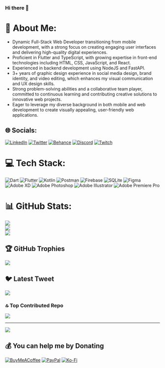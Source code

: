 ### Hi there 👋


# 💫 About Me:
- Dynamic Full-Stack Web Developer transitioning from mobile development, with a strong focus on creating engaging user interfaces and delivering high-quality digital experiences.
- Proficient in Flutter and TypeScript, with growing expertise in front-end technologies including HTML, CSS, JavaScript, and React.
- Experienced in backend development using NodeJS and FastAPI.
- 3+ years of graphic design experience in social media design, brand identity, and video editing, which enhances my visual communication and UX design skills.
- Strong problem-solving abilities and a collaborative team player, committed to continuous learning and contributing creative solutions to innovative web projects.
- Eager to leverage my diverse background in both mobile and web development to create visually appealing, user-friendly web applications.


## 🌐 Socials:
[![LinkedIn](https://img.shields.io/badge/LinkedIn-%230077B5.svg?logo=linkedin&logoColor=white)](https://linkedin.com/in/abdosamehdev) [![Twitter](https://img.shields.io/badge/Twitter-%231DA1F2.svg?logo=Twitter&logoColor=white)](https://twitter.com/abdosamehdev) [![Behance](https://img.shields.io/badge/Behance-1769ff?logo=behance&logoColor=white)](https://behance.net/Abdo_Sameh) [![Discord](https://img.shields.io/badge/Discord-%237289DA.svg?logo=discord&logoColor=white)](https://discordapp.com/users/3bkr#9370) [![Twitch](https://img.shields.io/badge/Twitch-%239146FF.svg?logo=Twitch&logoColor=white)](https://twitch.tv/3bkr_) 

# 💻 Tech Stack:
![Dart](https://img.shields.io/badge/dart-%230175C2.svg?style=plastic&logo=dart&logoColor=white) ![Flutter](https://img.shields.io/badge/Flutter-%2302569B.svg?style=plastic&logo=Flutter&logoColor=white) ![Kotlin](https://img.shields.io/badge/kotlin-%230095D5.svg?style=plastic&logo=kotlin&logoColor=white) ![Postman](https://img.shields.io/badge/Postman-FF6C37?style=plastic&logo=postman&logoColor=white) ![Firebase](https://img.shields.io/badge/firebase-%23039BE5.svg?style=plastic&logo=firebase) ![SQLite](https://img.shields.io/badge/sqlite-%2307405e.svg?style=plastic&logo=sqlite&logoColor=white) 	![Figma](https://img.shields.io/badge/figma-%23F24E1E.svg?style=plastic&logo=figma&logoColor=white) ![Adobe XD](https://img.shields.io/badge/Adobe%20XD-470137?style=plastic&logo=Adobe%20XD&logoColor=#FF61F6) ![Adobe Photoshop](https://img.shields.io/badge/adobephotoshop-%2331A8FF.svg?style=plastic&logo=adobephotoshop&logoColor=white) ![Adobe Illustrator](https://img.shields.io/badge/adobeillustrator-%23FF9A00.svg?style=plastic&logo=adobeillustrator&logoColor=white) ![Adobe Premiere Pro](https://img.shields.io/badge/Adobe%20Premiere%20Pro-9999FF.svg?style=plastic&logo=Adobe%20Premiere%20Pro&logoColor=white) 
# 📊 GitHub Stats:
![](https://github-readme-stats.vercel.app/api?username=abdosamehdev&theme=algolia&hide_border=false&include_all_commits=true&count_private=false)<br/>
![](https://github-readme-streak-stats.herokuapp.com/?user=abdosamehdev&theme=algolia&hide_border=false)<br/>
![](https://github-readme-stats.vercel.app/api/top-langs/?username=abdosamehdev&theme=algolia&hide_border=false&include_all_commits=true&count_private=false&layout=compact)

## 🏆 GitHub Trophies
![](https://github-profile-trophy.vercel.app/?username=abdosamehdev&theme=radical&no-frame=false&no-bg=true&margin-w=4)

## 🐦 Latest Tweet
[![](https://gtce.itsvg.in/api?username=abdosamehdev)](https://github.com/VishwaGauravIn/github-twitter-card-embed)

<!-- ### ✍️ Random Dev Quote -->
<!-- ![](https://quotes-github-readme.vercel.app/api?type=horizontal&theme=radical) -->

### 🔝 Top Contributed Repo
![](https://github-contributor-stats.vercel.app/api?username=abdosamehdev&limit=5&theme=dark&combine_all_yearly_contributions=true)

<!--### 😂 Random Dev Meme
<img src="https://rm.up.railway.app/" width="512px"/> -->

---
[![](https://visitcount.itsvg.in/api?id=abdosamehdev&icon=0&color=0)](https://visitcount.itsvg.in)

  ## 💰 You can help me by Donating
  [![BuyMeACoffee](https://img.shields.io/badge/Buy%20Me%20a%20Coffee-ffdd00?style=for-the-badge&logo=buy-me-a-coffee&logoColor=black)](https://buymeacoffee.com/abdosameh) [![PayPal](https://img.shields.io/badge/PayPal-00457C?style=for-the-badge&logo=paypal&logoColor=white)](https://paypal.me/ASameh20) [![Ko-Fi](https://img.shields.io/badge/Ko--fi-F16061?style=for-the-badge&logo=ko-fi&logoColor=white)](https://ko-fi.com/abdosameh) 

  
<!-- Proudly created with GPRM ( https://gprm.itsvg.in ) -->
